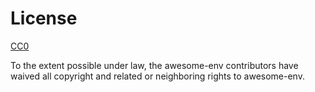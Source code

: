 # License

[CC0](http://creativecommons.org/publicdomain/zero/1.0/)

To the extent possible under law, the awesome-env contributors have
waived all copyright and related or neighboring rights to awesome-env.
